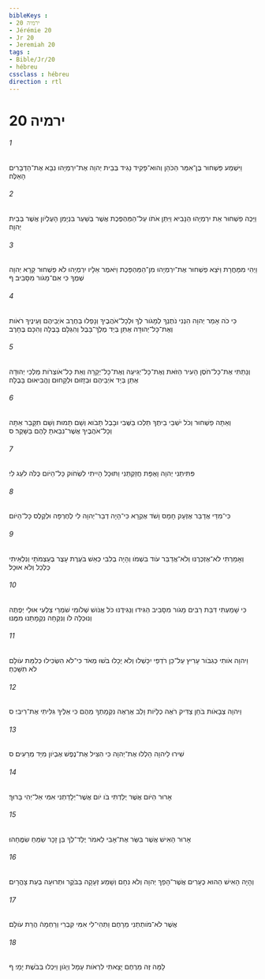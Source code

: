 ```yaml
---
bibleKeys : 
- ירמיה 20
- Jérémie 20
- Jr 20
- Jeremiah 20
tags : 
- Bible/Jr/20
- hébreu
cssclass : hébreu
direction : rtl
---
```


# ירמיה 20

###### 1
וַיִּשְׁמַע פַּשְׁחוּר בֶּן־אִמֵּר הַכֹּהֵן וְהוּא־פָקִיד נָגִיד בְּבֵית יְהוָה אֶת־יִרְמְיָהוּ נִבָּא אֶת־הַדְּבָרִים הָאֵלֶּה׃
###### 2
וַיַּכֶּה פַשְׁחוּר אֵת יִרְמְיָהוּ הַנָּבִיא וַיִּתֵּן אֹתֹו עַל־הַמַּהְפֶּכֶת אֲשֶׁר בְּשַׁעַר בִּנְיָמִן הָעֶלְיֹון אֲשֶׁר בְּבֵית יְהוָה׃
###### 3
וַיְהִי מִמָּחֳרָת וַיֹּצֵא פַשְׁחוּר אֶת־יִרְמְיָהוּ מִן־הַמַּהְפָּכֶת וַיֹּאמֶר אֵלָיו יִרְמְיָהוּ לֹא פַשְׁחוּר קָרָא יְהוָה שְׁמֶךָ כִּי אִם־מָגֹור מִסָּבִיב׃ ף
###### 4
כִּי כֹה אָמַר יְהוָה הִנְנִי נֹתֶנְךָ לְמָגֹור לְךָ וּלְכָל־אֹהֲבֶיךָ וְנָפְלוּ בְּחֶרֶב אֹיְבֵיהֶם וְעֵינֶיךָ רֹאֹות וְאֶת־כָּל־יְהוּדָה אֶתֵּן בְּיַד מֶלֶךְ־בָּבֶל וְהִגְלָם בָּבֶלָה וְהִכָּם בֶּחָרֶב׃
###### 5
וְנָתַתִּי אֶת־כָּל־חֹסֶן הָעִיר הַזֹּאת וְאֶת־כָּל־יְגִיעָהּ וְאֶת־כָּל־יְקָרָהּ וְאֵת כָּל־אֹוצְרֹות מַלְכֵי יְהוּדָה אֶתֵּן בְּיַד אֹיְבֵיהֶם וּבְזָזוּם וּלְקָחוּם וֶהֱבִיאוּם בָּבֶלָה׃
###### 6
וְאַתָּה פַשְׁחוּר וְכֹל יֹשְׁבֵי בֵיתֶךָ תֵּלְכוּ בַּשֶּׁבִי וּבָבֶל תָּבֹוא וְשָׁם תָּמוּת וְשָׁם תִּקָּבֵר אַתָּה וְכָל־אֹהֲבֶיךָ אֲשֶׁר־נִבֵּאתָ לָהֶם בַּשָּׁקֶר׃ ס
###### 7
פִּתִּיתַנִי יְהוָה וָאֶפָּת חֲזַקְתַּנִי וַתּוּכָל הָיִיתִי לִשְׂחֹוק כָּל־הַיֹּום כֻּלֹּה לֹעֵג לִי׃
###### 8
כִּי־מִדֵּי אֲדַבֵּר אֶזְעָק חָמָס וָשֹׁד אֶקְרָא כִּי־הָיָה דְבַר־יְהוָה לִי לְחֶרְפָּה וּלְקֶלֶס כָּל־הַיֹּום׃
###### 9
וְאָמַרְתִּי לֹא־אֶזְכְּרֶנּוּ וְלֹא־אֲדַבֵּר עֹוד בִּשְׁמֹו וְהָיָה בְלִבִּי כְּאֵשׁ בֹּעֶרֶת עָצֻר בְּעַצְמֹתָי וְנִלְאֵיתִי כַּלְכֵל וְלֹא אוּכָל׃
###### 10
כִּי שָׁמַעְתִּי דִּבַּת רַבִּים מָגֹור מִסָּבִיב הַגִּידוּ וְנַגִּידֶנּוּ כֹּל אֱנֹושׁ שְׁלֹומִי שֹׁמְרֵי צַלְעִי אוּלַי יְפֻתֶּה וְנוּכְלָה לֹו וְנִקְחָה נִקְמָתֵנוּ מִמֶּנּוּ׃
###### 11
וַיהוָה אֹותִי כְּגִבֹּור עָרִיץ עַל־כֵּן רֹדְפַי יִכָּשְׁלוּ וְלֹא יֻכָלוּ בֹּשׁוּ מְאֹד כִּי־לֹא הִשְׂכִּילוּ כְּלִמַּת עֹולָם לֹא תִשָּׁכֵחַ׃
###### 12
וַיהוָה צְבָאֹות בֹּחֵן צַדִּיק רֹאֶה כְלָיֹות וָלֵב אֶרְאֶה נִקְמָתְךָ מֵהֶם כִּי אֵלֶיךָ גִּלִּיתִי אֶת־רִיבִי׃ ס
###### 13
שִׁירוּ לַיהוָה הַלְלוּ אֶת־יְהוָה כִּי הִצִּיל אֶת־נֶפֶשׁ אֶבְיֹון מִיַּד מְרֵעִים׃ ס
###### 14
אָרוּר הַיֹּום אֲשֶׁר יֻלַּדְתִּי בֹּו יֹום אֲשֶׁר־יְלָדַתְנִי אִמִּי אַל־יְהִי בָרוּךְ׃
###### 15
אָרוּר הָאִישׁ אֲשֶׁר בִּשַּׂר אֶת־אָבִי לֵאמֹר יֻלַּד־לְךָ בֵּן זָכָר שַׂמֵּחַ שִׂמֳּחָהוּ׃
###### 16
וְהָיָה הָאִישׁ הַהוּא כֶּעָרִים אֲשֶׁר־הָפַךְ יְהוָה וְלֹא נִחָם וְשָׁמַע זְעָקָה בַּבֹּקֶר וּתְרוּעָה בְּעֵת צָהֳרָיִם׃
###### 17
אֲשֶׁר לֹא־מֹותְתַנִי מֵרָחֶם וַתְּהִי־לִי אִמִּי קִבְרִי וְרַחְמָהֿ הֲרַת עֹולָם׃
###### 18
לָמָּה זֶּה מֵרֶחֶם יָצָאתִי לִרְאֹות עָמָל וְיָגֹון וַיִּכְלוּ בְּבֹשֶׁת יָמָי׃ ף
